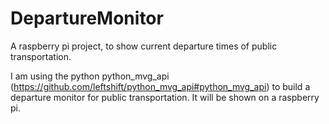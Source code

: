 # DepartureMonitor
A raspberry pi project, to show current departure times of public transportation. 

I am using the python python_mvg_api (https://github.com/leftshift/python_mvg_api#python_mvg_api) to build a departure monitor for public transportation. It will be shown on a raspberry pi. 
